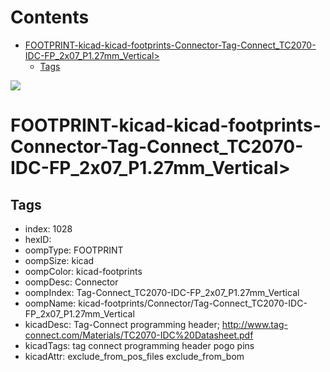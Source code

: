 



Contents
========

* [FOOTPRINT-kicad-kicad-footprints-Connector-Tag-Connect_TC2070-IDC-FP_2x07_P1.27mm_Vertical>](#footprint-kicad-kicad-footprints-connector-tag-connect_tc2070-idc-fp_2x07_p127mm_vertical)
	* [Tags](#tags)
  
![][im]
# FOOTPRINT-kicad-kicad-footprints-Connector-Tag-Connect_TC2070-IDC-FP_2x07_P1.27mm_Vertical>

## Tags

- index: 1028
- hexID: 
- oompType: FOOTPRINT
- oompSize: kicad
- oompColor: kicad-footprints
- oompDesc: Connector
- oompIndex: Tag-Connect_TC2070-IDC-FP_2x07_P1.27mm_Vertical
- oompName: kicad-footprints/Connector/Tag-Connect_TC2070-IDC-FP_2x07_P1.27mm_Vertical
- kicadDesc: Tag-Connect programming header; http://www.tag-connect.com/Materials/TC2070-IDC%20Datasheet.pdf
- kicadTags: tag connect programming header pogo pins
- kicadAttr: exclude_from_pos_files exclude_from_bom



[im]: image.png
